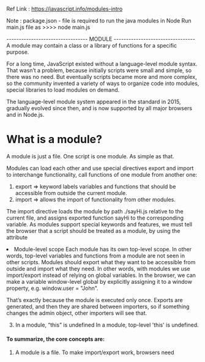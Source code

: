 Ref Link : https://javascript.info/modules-intro

Note : package.json - file is required to run the java modules in Node
       Run main.js file as >>>> node main.js


--------------------------------- MODULE ---------------------------------
A module may contain a class or a library of functions for a specific purpose.

For a long time, JavaScript existed without a language-level module syntax. 
That wasn’t a problem, because initially scripts were small and simple, so there was no need.
But eventually scripts became more and more complex, so the community invented a variety of ways to organize code into modules, 
special libraries to load modules on demand.

The language-level module system appeared in the standard in 2015, gradually evolved since then, 
and is now supported by all major browsers and in Node.js.


# What is a module?
A module is just a file. One script is one module. As simple as that.

Modules can load each other and use special directives export and import to interchange functionality, 
call functions of one module from another one:

1. export => keyword labels variables and functions that should be accessible from outside the current module.
2. import => allows the import of functionality from other modules.

The import directive loads the module by path ./sayHi.js relative to the current file, 
and assigns exported function sayHi to the corresponding variable.
As modules support special keywords and features, we must tell the browser that a script should be 
treated as a module, by using the attribute <script type="module">.
The browser automatically fetches and evaluates the imported module (and its imports if needed), and then runs the script.

## Modules work only via HTTP(s), not locally
If you try to open a web-page locally, via file:// protocol, you’ll find that import/export directives don’t work. 
Use a local web-server, such as static-server or use the “live server” capability of your editor, 
such as 'VS Code Live Server Extension' to test modules.

## Core module features
There are core features, valid both for browser and server-side JavaScript.
1. Always “use strict”
   Modules always work in strict mode. E.g. assigning to an undeclared variable will give an error.
   <script type="module">
    a = 5; // error
   </script>
2. Module-level scope
   Each module has its own top-level scope. In other words, top-level variables and functions from a module are not seen in other scripts.
   Modules should export what they want to be accessible from outside and import what they need.
   In other words, with modules we use import/export instead of relying on global variables.
   In the browser, we can make a variable window-level global by explicitly assigning it to a window property, e.g. window.user = "John".

That’s exactly because the module is executed only once. Exports are generated, and then they are shared between importers, so if something changes the admin object, other importers will see that.

3. In a module, “this” is undefined
   In a module, top-level 'this' is undefined.
   

#### To summarize, the core concepts are:

1. A module is a file. To make import/export work, browsers need <script type="module">. 
   Modules have several differences:
    a. Deferred by default.
    b. Async works on inline scripts.
    c. To load external scripts from another origin (domain/protocol/port), CORS headers are needed.
    d. Duplicate external scripts are ignored.
2. Modules have their own, local top-level scope and interchange functionality via import/export.
3. Modules always 'use strict'.
4. Module code is executed only once. Exports are created once and shared between importers.  

### Remember:
1. Import needs curly braces for named exports and doesn’t need them for the default one.
2. If importing everything * as an object, then the default property is exactly the default export.
3. Named exports force us to use exactly the right name to import but while for a default export, 
   we always choose the name when importing.


## Re-export
“Re-export” syntax 'export ... from ...' allows to import things and immediately 
export them (possibly under another name)
The notable difference of export ... from compared to import/export is that re-exported modules aren’t available in the current file. 

   export {sayHi} from './say.js'; // re-export sayHi
   export {default as User} from './user.js'; // re-export default





